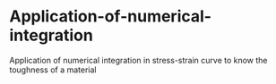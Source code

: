 # Application-of-numerical-integration
Application of numerical integration in stress-strain curve to know the  toughness of a material
